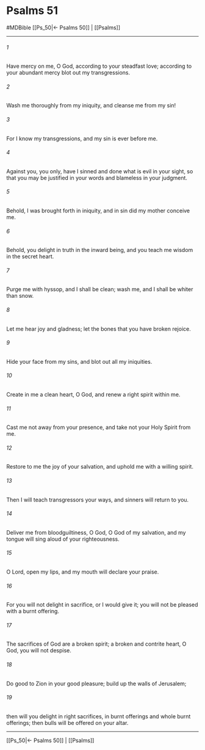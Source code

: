 # Psalms 51
#MDBible
[[Ps_50|← Psalms 50]] | [[Psalms]]

***

###### 1 
Have mercy on me, O God, according to your steadfast love; according to your abundant mercy blot out my transgressions. 

###### 2 
Wash me thoroughly from my iniquity, and cleanse me from my sin! 

###### 3 
For I know my transgressions, and my sin is ever before me. 

###### 4 
Against you, you only, have I sinned and done what is evil in your sight, so that you may be justified in your words and blameless in your judgment. 

###### 5 
Behold, I was brought forth in iniquity, and in sin did my mother conceive me. 

###### 6 
Behold, you delight in truth in the inward being, and you teach me wisdom in the secret heart. 

###### 7 
Purge me with hyssop, and I shall be clean; wash me, and I shall be whiter than snow. 

###### 8 
Let me hear joy and gladness; let the bones that you have broken rejoice. 

###### 9 
Hide your face from my sins, and blot out all my iniquities. 

###### 10 
Create in me a clean heart, O God, and renew a right spirit within me. 

###### 11 
Cast me not away from your presence, and take not your Holy Spirit from me. 

###### 12 
Restore to me the joy of your salvation, and uphold me with a willing spirit. 

###### 13 
Then I will teach transgressors your ways, and sinners will return to you. 

###### 14 
Deliver me from bloodguiltiness, O God, O God of my salvation, and my tongue will sing aloud of your righteousness. 

###### 15 
O Lord, open my lips, and my mouth will declare your praise. 

###### 16 
For you will not delight in sacrifice, or I would give it; you will not be pleased with a burnt offering. 

###### 17 
The sacrifices of God are a broken spirit; a broken and contrite heart, O God, you will not despise. 

###### 18 
Do good to Zion in your good pleasure; build up the walls of Jerusalem; 

###### 19 
then will you delight in right sacrifices, in burnt offerings and whole burnt offerings; then bulls will be offered on your altar. 

***

[[Ps_50|← Psalms 50]] | [[Psalms]]
